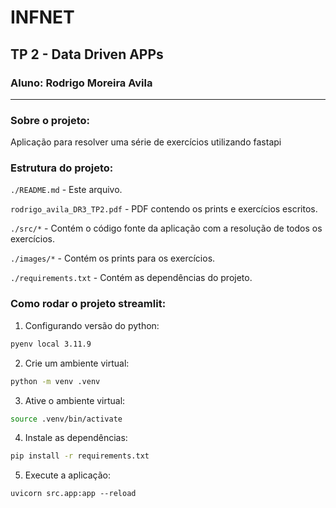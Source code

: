 # INFNET 
## TP 2 - Data Driven APPs
### Aluno: Rodrigo Moreira Avila

---
### Sobre o projeto:
Aplicação para resolver uma série de exercícios utilizando fastapi

### Estrutura do projeto:
```./README.md``` - Este arquivo.

```rodrigo_avila_DR3_TP2.pdf``` - PDF contendo os prints e exercícios escritos.

```./src/*``` - Contém o código fonte da aplicação com a resolução de todos os exercícios.

```./images/*``` - Contém os prints para os exercícios.

```./requirements.txt``` - Contém as dependências do projeto.


### Como rodar o projeto streamlit:
1. Configurando versão do python:
```bash
pyenv local 3.11.9
```

2. Crie um ambiente virtual:
```bash
python -m venv .venv
```

3. Ative o ambiente virtual:
```bash
source .venv/bin/activate
```

4. Instale as dependências:
```bash
pip install -r requirements.txt
```

5. Execute a aplicação:
```bashu
uvicorn src.app:app --reload  
```